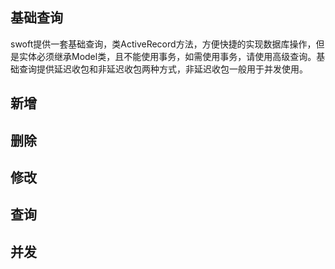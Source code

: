 ## 基础查询

swoft提供一套基础查询，类ActiveRecord方法，方便快捷的实现数据库操作，但是实体必须继承Model类，且不能使用事务，如需使用事务，请使用高级查询。基础查询提供延迟收包和非延迟收包两种方式，非延迟收包一般用于并发使用。

## 新增

## 删除

## 修改

## 查询

## 并发



